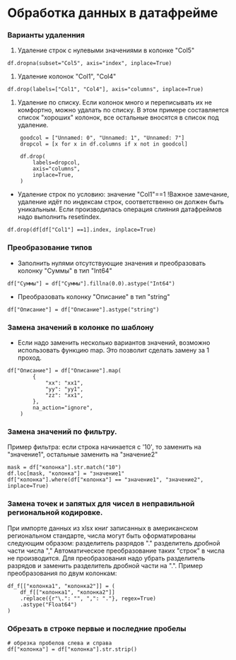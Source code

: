 # Обработка данных в датафрейме

### Варианты удаленния

1. Удаление строк c нулевыми значениями в колонке "Col5"
```
df.dropna(subset="Col5", axis="index", inplace=True)
```

1. Удаление колонок "Col1", "Col4"
```
df.drop(labels=["Col1", "Col4"], axis="columns", inplace=True)
```

1. Удаление по списку.
Если колонок много и переписывать их не комфортно, можно удалать по списку.
В этом примере составляется список "хороших" колонок, все остальные вносятся в список под удаление. 

```
    goodcol = ["Unnamed: 0", "Unnamed: 1", "Unnamed: 7"]
    dropcol = [x for x in df.columns if x not in goodcol]

    df.drop(
        labels=dropcol,
        axis="columns",
        inplace=True,
    )
```


- Удаление строк по условию: значение "Col1"==1
    !Важное замечание, удаление идёт по индексам строк, соответственно он должен быть уникальным. Если производилась операция слияния датафреймов надо выполнить resetindex.
```
df.drop(df[df["Col1"] ==1].index, inplace=True)
```
### Преобразование типов

- Заполнить нулями отсутствующие значения и преобразовать колонку "Суммы" в тип "Int64"
```
df["Суммы"] = df["Суммы"].fillna(0.0).astype("Int64")
```

- Преобразовать колонку "Описание" в тип "string"
```
df["Описание"] = df["Описание"].astype("string")
```
### Замена значений в колонке по шаблону

- Если надо заменить несколько вариантов значений, возможно использовать функцию map. Это позволит сделать замену за 1 проход.

```
df["Описание"] = df["Описание"].map(
        {
            "xx": "xx1",
            "yy": "yy1",
            "zz": "xx1",
        },
        na_action="ignore",
    )
```

### Замена значений по фильтру.
Пример фильтра:  если строка начинается с '10', то заменить на "значение1", остальные заменить на "значение2" 

``` 
mask = df["колонка"].str.match("10")
df.loc[mask, "колонка"] = "значение1"
df["колонка"].where(df["колонка"] == "значение1", "значение2", inplace=True)
``` 

### Замена точек и запятых для чисел в неправильной региональной кодировке.
При импорте данных из xlsx книг записанных в американском региональном стандарте, числа могут быть оформатированы следующим образом:
разделитель разрядов "."
разделитель дробной части числа ","
Автоматическое преобразование таких "строк" в числа не производится. Для преобразования надо убрать разделитель разрядов и заменить разделитель дробной части на ".".
Пример преобразования по двум колонкам:
```
df_f[["колонка1", "колонка2"]] = (
    df_f[["колонка1", "колонка2"]]
    .replace({r"\.": "", ",": "."}, regex=True)
    .astype("Float64")
)
```

### Обрезать в строке первые и последние пробелы
``` 
# обрезка пробелов слева и справа
df["колонка"] = df["колонка"].str.strip()
``` 